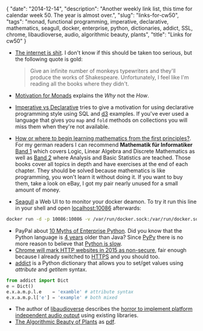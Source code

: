 {
    "date": "2014-12-14",
    "description": "Another weekly link list, this time for calendar week 50. The year is almost over.",
    "slug": "links-for-cw50",
    "tags": "monad, functional programming, imperative, declarative, mathematics, seagull, docker, enterprise, python, dictionaries, addict, SSL, chrome, libaudioverse, audio, algorithmic beauty, plants",
    "title": "Links for cw50"
}

-   [The internet is shit](http://www.internetisshit.org/). I don't know
    if this should be taken too serious, but the following quote is
    gold:

    > Give an infinite number of monkeys typewriters and they'll produce
    > the works of Shakespeare. Unfortunately, I feel like I'm reading
    > all the books where they didn't.

-   [Motivation for
    Monads](http://cs.coloradocollege.edu/~bylvisaker/MonadMotivation/)
    explains the *Why* not the *How*.
-   [Imperative vs
    Declarative](http://latentflip.com/imperative-vs-declarative/) tries
    to give a motivation for using declarative programming style using
    SQL and [d3](http://d3js.org/) examples. If you've ever used a
    language that gives you `map` and `fold` methods on collections you
    will miss them when they're not available.
-   [How or where to begin learning mathematics from the first
    principles?](https://news.ycombinator.com/item?id=8697772). For my
    german readers I can recommend **Mathematik für Informatiker** [Band
    1](http://www.amazon.de/dp/3540708243) which covers Logic, Linear
    Algebra and Discrete Mathematics as well as [Band
    2](http://www.amazon.de/dp/3642542735) where Analysis and Basic
    Statistics are teached. Those books cover all topics in depth and
    have exercises at the end of each chapter. They should be solved
    because mathematics is like programming, you won't learn it without
    doing it. If you want to buy them, take a look on eBay, I got my
    pair nearly unused for a small amount of money.
-   [Seagull](https://github.com/tobegit3hub/seagull) a Web UI to to
    monitor your docker deamon. To try it run this line in your shell
    and open [localhost:10086](http://localhost:10086) afterwards:

```bash
docker run -d -p 10086:10086 -v /var/run/docker.sock:/var/run/docker.sock tobegit3hub/seagull
```

-   PayPal about [10 Myths of Enterprise
    Python](https://www.paypal-engineering.com/2014/12/10/10-myths-of-enterprise-python/).
    Did you know that the Python language is [4
    years](http://python-history.blogspot.com/2009/01/introduction-and-overview.html)
    older than Java? Since [PyPy](http://pypy.org/) there is no more
    reason to believe that [Python is
    slow](https://www.paypal-engineering.com/2014/12/10/10-myths-of-enterprise-python/#python-is-slow).
-   [Chrome will mark HTTP websites in 2015 as
    non-secure](https://www.chromium.org/Home/chromium-security/marking-http-as-non-secure),
    fair enough because I already switched to
    [HTTPS](//www.klingt.net/posts/klingtnet-goes-ssl-and-spdy/) and you
    should too.
-   [addict](https://github.com/mewwts/addict) is a Python dictionary
    that allows you to set/get values using *attribute* and
    *getitem* syntax.

```python
from addict import Dict
e = Dict()
e.x.a.m.p.l.e    = 'examble' # attribute syntax
e.x.a.m.p.l['e'] = 'example' # both mixed
```

-   The author of
    [libaudioverse](https://github.com/camlorn/libaudioverse) describes
    the [horror to implement platform independent audio
    output](http://camlorn.net/posts/december2014/horror-of-audio-output.html)
    using existing libraries.
-   [The Algorithmic Beauty of
    Plants](http://algorithmicbotany.org/papers/#abop) as
    [pdf](http://algorithmicbotany.org/papers/abop/abop.pdf).

